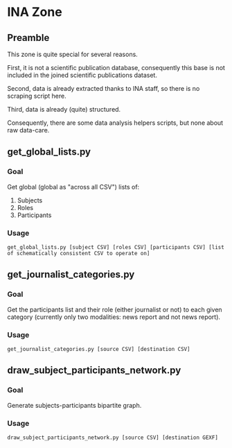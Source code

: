 # INA Zone

## Preamble

This zone is quite special for several reasons.

First, it is not a scientific publication database, consequently this base
is not included in the joined scientific publications dataset.

Second, data is already extracted thanks to INA staff, so there is
no scraping script here.

Third, data is already (quite) structured.

Consequently, there are some data analysis helpers scripts, but none
about raw data-care.

## get_global_lists.py
### Goal
Get global (global as "across all CSV") lists of:

1. Subjects
2. Roles
3. Participants
### Usage
`get_global_lists.py [subject CSV] [roles CSV] [participants CSV] [list of schematically consistent CSV to operate on]`

## get_journalist_categories.py
### Goal
Get the participants list and their role (either journalist or not)
to each given category
(currently only two modalities: news report and not news report).
### Usage
`get_journalist_categories.py [source CSV] [destination CSV]`

## draw_subject_participants_network.py
### Goal
Generate subjects-participants bipartite graph.
### Usage
`draw_subject_participants_network.py [source CSV] [destination GEXF]`